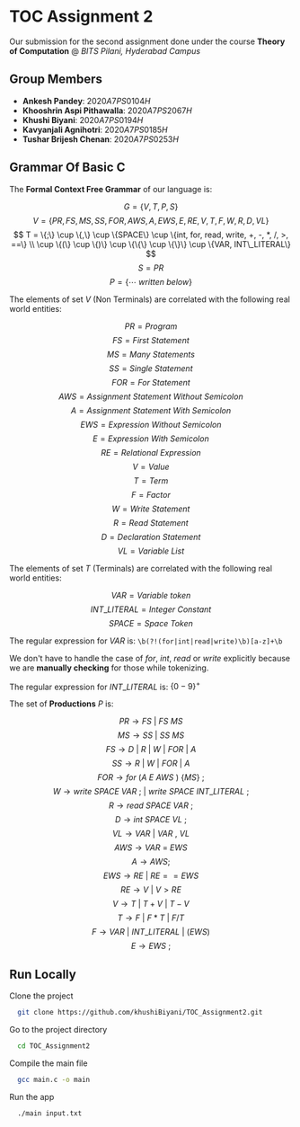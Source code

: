 # TOC Assignment 2

Our submission for the second assignment done under the course **Theory of Computation** @ *BITS Pilani, Hyderabad Campus*

## Group Members

- **Ankesh Pandey**: $2020A7PS0104H$
- **Khooshrin Aspi Pithawalla**: $2020A7PS2067H$
- **Khushi Biyani**: $2020A7PS0194H$
- **Kavyanjali Agnihotri**: $2020A7PS0185H$
- **Tushar Brijesh Chenan**: $2020A7PS0253H$

## Grammar Of Basic C

The **Formal Context Free Grammar** of our language is:

$$ G = \{V, T, P, S\} $$
$$ V = \{ PR, FS, MS, SS, FOR, AWS, A, EWS, E, RE, V, T, F, W, R, D, VL\} $$
$$ T = \{;\} \cup \{,\} \cup \{SPACE\} \cup \{int, for, read, write, +, -, *, /, >, ==\} \\ \cup \{(\} \cup \{)\} \cup \{\{\} \cup \{\}\} \cup \{VAR, INT\_LITERAL\} $$
$$ S = PR $$
$$ P = \{ \cdots \ written \ below \} $$

The elements of set $V$ (Non Terminals) are correlated with the following real world entities:

$$ PR = Program  $$
$$ FS = First \ Statement $$
$$ MS = Many \ Statements $$
$$ SS = Single \ Statement $$
$$ FOR = For \ Statement $$
$$ AWS = Assignment \ Statement \ Without \ Semicolon $$
$$ A = Assignment \ Statement \ With \ Semicolon $$
$$ EWS = Expression \ Without \ Semicolon $$
$$ E = Expression \ With \ Semicolon $$
$$ RE = Relational \ Expression $$
$$ V = Value $$
$$ T = Term $$
$$ F = Factor $$
$$ W = Write \ Statement $$
$$ R = Read \ Statement $$
$$ D = Declaration \ Statement $$
$$ VL = Variable \ List $$

The elements of set $T$ (Terminals) are correlated with the following real world entities:

$$ VAR = Variable \ token $$
$$ INT\_LITERAL = Integer \ Constant $$
$$ SPACE = Space \ Token $$

The regular expression for $VAR$ is: `\b(?!(for|int|read|write)\b)[a-z]+\b`

We don't have to handle the case of $for$, $int$, $read$ or $write$ explicitly because we are **manually checking** for those while tokenizing.

The regular expression for $INT\_LITERAL$ is: $\{0-9\}^{+}$

The set of **Productions** $P$ is:

$$ PR \rightarrow FS \ | \ FS \ MS $$
$$ MS \rightarrow SS \ | \ SS \ MS $$
$$ FS \rightarrow D \ | \ R \ | \ W \ | \ FOR \ | \ A $$
$$ SS \rightarrow R \ | \ W \ | \ FOR \ | \ A $$
$$ FOR \rightarrow for \ ( A \ E \ AWS \ ) \ \{MS\} \ ;$$
$$ W \rightarrow write \ SPACE \ VAR \ ; \ | \ write \ SPACE \ INT\_LITERAL \ ;$$
$$ R \rightarrow read \ SPACE \ VAR \ ; $$
$$ D \rightarrow int \ SPACE \ VL \ ;$$
$$ VL \rightarrow VAR \ | \ VAR \ , \ VL$$
$$ AWS \rightarrow VAR \ = \ EWS $$
$$ A \rightarrow AWS; $$
$$ EWS \rightarrow RE \ | \ RE == EWS $$
$$ RE \rightarrow V \ | \ V > RE $$
$$ V \rightarrow T \ | \ T + V \ | \ T - V $$
$$ T \rightarrow F \ | \ F * T \ | \ F / T  $$
$$ F \rightarrow VAR \ | \ INT\_LITERAL \ | \ (EWS) $$
$$ E \rightarrow EWS \ ; $$

## Run Locally

Clone the project

```bash
  git clone https://github.com/khushiBiyani/TOC_Assignment2.git
```

Go to the project directory

```bash
  cd TOC_Assignment2
```

Compile the main file

```bash
  gcc main.c -o main
```

Run the app

```bash
  ./main input.txt
```

